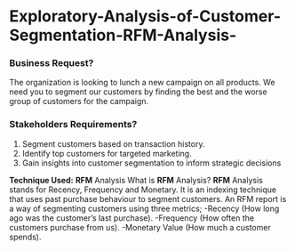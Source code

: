 # Exploratory-Analysis-of-Customer-Segmentation-RFM-Analysis-


### Business Request?

The organization is looking to lunch a new campaign on all products. We need you to segment our customers by finding the best and the worse group of customers for the campaign.

### Stakeholders Requirements?

1. Segment customers based on transaction history.
2. Identify top customers for targeted marketing.
3. Gain insights into customer segmentation to inform strategic decisions

**Technique Used:** **RFM** Analysis
What is **RFM** Analysis?
**RFM** Analysis stands for Recency, Frequency and Monetary.
It is an indexing technique that uses past purchase behaviour to segment customers. An RFM report is a way of segmenting customers using three metrics;
-Recency (How long ago was the customer’s last purchase).
-Frequency (How often the customers purchase from us).
-Monetary Value (How much a customer spends).
